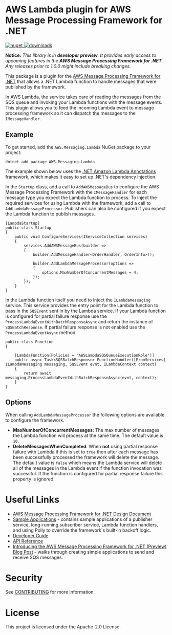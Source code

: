 # AWS Lambda plugin for AWS Message Processing Framework for .NET
[![nuget](https://img.shields.io/nuget/v/AWS.Messaging.Lambda.svg) ![downloads](https://img.shields.io/nuget/dt/AWS.Messaging.Lambda.svg)](https://www.nuget.org/packages/AWS.Messaging.Lambda/)

**Notice:** *This library is in **developer preview**. It provides early access to upcoming features in the **AWS Message Processing Framework for .NET**. Any releases prior to 1.0.0 might include breaking changes.*

This package is a plugin for the [AWS Message Processing Framework for .NET](https://github.com/awslabs/aws-dotnet-messaging) that allows a .NET Lambda function to handle messages that were published by the framework.

In AWS Lambda, the service takes care of reading the messages from the SQS queue and invoking your Lambda functions with the message events. This plugin allows you to feed the incoming Lambda event to message processing framework so it can dispatch the messages to the `IMessageHandler`.

## Example

To get started, add the `AWS.Messaging.Lambda` NuGet package to your project:
```
dotnet add package AWS.Messaging.Lambda
```

The example shown below uses the [.NET Amazon Lambda Annotations](https://github.com/aws/aws-lambda-dotnet/tree/master/Libraries/src/Amazon.Lambda.Annotations) framework, which makes it easy to set up .NET's dependency injection.

In the `Startup` class, add a call to `AddAWSMessageBus` to configure the AWS Message Processing Framework with the `IMessageHandler` for each message type you expect the Lambda function to process. To inject the required services for using Lambda with the framework, add a call to `AddLambdaMessageProcessor`.
Publishers can also be configured if you expect the Lambda function to publish messages.
```
[LambdaStartup]
public class Startup
{
    public void ConfigureServices(IServiceCollection services)
    {
        services.AddAWSMessageBus(builder =>
        {
            builder.AddMessageHandler<OrderHandler, OrderInfo>();

            builder.AddLambdaMessageProcessor(options =>
            {
                options.MaxNumberOfConcurrentMessages = 4;
            });
        });
    }
}
```

In the Lambda function itself you need to inject the `ILambdaMessaging` service. This service provides the entry point for the Lambda function
to pass in the `SQSEvent` sent in by the Lambda service. If your Lambda function is configured for partial failure response use the
`ProcessLambdaEventWithBatchResponseAsync` and return the instance of `SQSBatchResponse`. If partial failure response is not enabled
use the `ProcessLambdaEventAsync` method.

```
public class Function
{

    [LambdaFunction(Policies = "AWSLambdaSQSQueueExecutionRole")]
    public async Task<SQSBatchResponse> FunctionHandler([FromServices] ILambdaMessaging messaging, SQSEvent evnt, ILambdaContext context)
    {
        return await messaging.ProcessLambdaEventWithBatchResponseAsync(evnt, context);
    }
}
```

## Options
When calling `AddLambdaMessageProcessor` the following options are available to configure the framework.

* **MaxNumberOfConcurrentMessages**: The max number of messages the Lambda function will process at the same time.
The default value is `10`.
* **DeleteMessagesWhenCompleted**: When **not** using partial response failure with Lambda if this is set to `true`
then after each message has been successfully processed the framework will delete the message. The default value is `false`
which means the Lambda service will delete all of the messages in the Lambda event if the function invocation
was successful. If the function is configured for partial response failure this property is ignored.


# Useful Links
* [AWS Message Processing Framework for .NET Design Document](../../docs/docs/design/message-processing-framework-design.md)
* [Sample Applications](https://github.com/awslabs/aws-dotnet-messaging/tree/main/sampleapps) - contains sample applications of a publisher service, long-running subscriber service, Lambda function handlers, and using Polly to override the framework's built-in backoff logic.
* [Developer Guide](https://docs.aws.amazon.com/sdk-for-net/v3/developer-guide/msg-proc-fw.html)
* [API Reference](https://awslabs.github.io/aws-dotnet-messaging/)
* [Introducing the AWS Message Processing Framework for .NET (Preview) Blog Post](https://aws.amazon.com/blogs/developer/introducing-the-aws-message-processing-framework-for-net-preview/) - walks through creating simple applications to send and receive SQS messages.

# Security

See [CONTRIBUTING](CONTRIBUTING.md#security-issue-notifications) for more information.

# License

This project is licensed under the Apache-2.0 License.
